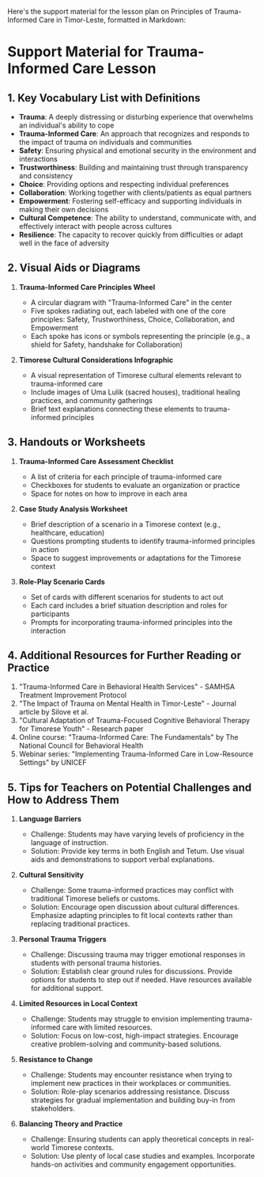 Here's the support material for the lesson plan on Principles of Trauma-Informed Care in Timor-Leste, formatted in Markdown:

# Support Material for Trauma-Informed Care Lesson

## 1. Key Vocabulary List with Definitions

- **Trauma**: A deeply distressing or disturbing experience that overwhelms an individual's ability to cope
- **Trauma-Informed Care**: An approach that recognizes and responds to the impact of trauma on individuals and communities
- **Safety**: Ensuring physical and emotional security in the environment and interactions
- **Trustworthiness**: Building and maintaining trust through transparency and consistency
- **Choice**: Providing options and respecting individual preferences
- **Collaboration**: Working together with clients/patients as equal partners
- **Empowerment**: Fostering self-efficacy and supporting individuals in making their own decisions
- **Cultural Competence**: The ability to understand, communicate with, and effectively interact with people across cultures
- **Resilience**: The capacity to recover quickly from difficulties or adapt well in the face of adversity

## 2. Visual Aids or Diagrams

1. **Trauma-Informed Care Principles Wheel**
   - A circular diagram with "Trauma-Informed Care" in the center
   - Five spokes radiating out, each labeled with one of the core principles: Safety, Trustworthiness, Choice, Collaboration, and Empowerment
   - Each spoke has icons or symbols representing the principle (e.g., a shield for Safety, handshake for Collaboration)

2. **Timorese Cultural Considerations Infographic**
   - A visual representation of Timorese cultural elements relevant to trauma-informed care
   - Include images of Uma Lulik (sacred houses), traditional healing practices, and community gatherings
   - Brief text explanations connecting these elements to trauma-informed principles

## 3. Handouts or Worksheets

1. **Trauma-Informed Care Assessment Checklist**
   - A list of criteria for each principle of trauma-informed care
   - Checkboxes for students to evaluate an organization or practice
   - Space for notes on how to improve in each area

2. **Case Study Analysis Worksheet**
   - Brief description of a scenario in a Timorese context (e.g., healthcare, education)
   - Questions prompting students to identify trauma-informed principles in action
   - Space to suggest improvements or adaptations for the Timorese context

3. **Role-Play Scenario Cards**
   - Set of cards with different scenarios for students to act out
   - Each card includes a brief situation description and roles for participants
   - Prompts for incorporating trauma-informed principles into the interaction

## 4. Additional Resources for Further Reading or Practice

1. "Trauma-Informed Care in Behavioral Health Services" - SAMHSA Treatment Improvement Protocol
2. "The Impact of Trauma on Mental Health in Timor-Leste" - Journal article by Silove et al.
3. "Cultural Adaptation of Trauma-Focused Cognitive Behavioral Therapy for Timorese Youth" - Research paper
4. Online course: "Trauma-Informed Care: The Fundamentals" by The National Council for Behavioral Health
5. Webinar series: "Implementing Trauma-Informed Care in Low-Resource Settings" by UNICEF

## 5. Tips for Teachers on Potential Challenges and How to Address Them

1. **Language Barriers**
   - Challenge: Students may have varying levels of proficiency in the language of instruction.
   - Solution: Provide key terms in both English and Tetum. Use visual aids and demonstrations to support verbal explanations.

2. **Cultural Sensitivity**
   - Challenge: Some trauma-informed practices may conflict with traditional Timorese beliefs or customs.
   - Solution: Encourage open discussion about cultural differences. Emphasize adapting principles to fit local contexts rather than replacing traditional practices.

3. **Personal Trauma Triggers**
   - Challenge: Discussing trauma may trigger emotional responses in students with personal trauma histories.
   - Solution: Establish clear ground rules for discussions. Provide options for students to step out if needed. Have resources available for additional support.

4. **Limited Resources in Local Context**
   - Challenge: Students may struggle to envision implementing trauma-informed care with limited resources.
   - Solution: Focus on low-cost, high-impact strategies. Encourage creative problem-solving and community-based solutions.

5. **Resistance to Change**
   - Challenge: Students may encounter resistance when trying to implement new practices in their workplaces or communities.
   - Solution: Role-play scenarios addressing resistance. Discuss strategies for gradual implementation and building buy-in from stakeholders.

6. **Balancing Theory and Practice**
   - Challenge: Ensuring students can apply theoretical concepts in real-world Timorese contexts.
   - Solution: Use plenty of local case studies and examples. Incorporate hands-on activities and community engagement opportunities.